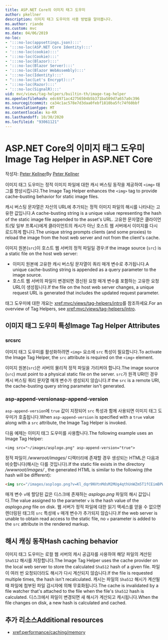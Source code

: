```yaml
---
title: ASP.NET Core의 이미지 태그 도우미
author: pkellner
description: 이미지 태그 도우미의 사용 방법을 알아봅니다.
ms.author: riande
ms.custom: mvc
ms.date: 04/06/2019
no-loc:
- ':::no-loc(appsettings.json):::'
- ':::no-loc(ASP.NET Core Identity):::'
- ':::no-loc(cookie):::'
- ':::no-loc(Cookie):::'
- ':::no-loc(Blazor):::'
- ':::no-loc(Blazor Server):::'
- ':::no-loc(Blazor WebAssembly):::'
- ':::no-loc(Identity):::'
- ":::no-loc(Let's Encrypt):::"
- ':::no-loc(Razor):::'
- ':::no-loc(SignalR):::'
uid: mvc/views/tag-helpers/builtin-th/image-tag-helper
ms.openlocfilehash: edc6971ac42756504b5b371ba509d7a657a0c396
ms.sourcegitcommit: ca34c1ac578e7d3daa0febf1810ba5fc74f60bbf
ms.translationtype: MT
ms.contentlocale: ko-KR
ms.lasthandoff: 10/30/2020
ms.locfileid: "93061121"
---
```

# <a name="image-tag-helper-in-aspnet-core"></a><span data-ttu-id="ffbbd-103">ASP.NET Core의 이미지 태그 도우미</span><span class="sxs-lookup"><span data-stu-id="ffbbd-103">Image Tag Helper in ASP.NET Core</span></span>

<span data-ttu-id="ffbbd-104">작성자: [Peter Kellner](https://peterkellner.net)</span><span class="sxs-lookup"><span data-stu-id="ffbbd-104">By [Peter Kellner](https://peterkellner.net)</span></span>

<span data-ttu-id="ffbbd-105">이미지 태그 도우미는 정적 이미지 파일에 대한 캐시 버스팅 동작을 제공하여 `<img>` 태그를 향상시킵니다.</span><span class="sxs-lookup"><span data-stu-id="ffbbd-105">The Image Tag Helper enhances the `<img>` tag to provide cache-busting behavior for static image files.</span></span>

<span data-ttu-id="ffbbd-106">캐시 버스팅 문자열은 자산의 URL에 추가되는 정적 이미지 파일의 해시를 나타내는 고유한 값입니다.</span><span class="sxs-lookup"><span data-stu-id="ffbbd-106">A cache-busting string is a unique value representing the hash of the static image file appended to the asset's URL.</span></span> <span data-ttu-id="ffbbd-107">고유한 문자열은 클라이언트(및 일부 프록시)에게 클라이언트의 캐시가 아닌 호스트 웹 서버에서 이미지를 다시 로드하게 합니다.</span><span class="sxs-lookup"><span data-stu-id="ffbbd-107">The unique string prompts clients (and some proxies) to reload the image from the host web server and not from the client's cache.</span></span>

<span data-ttu-id="ffbbd-108">이미지 원본(`src`)이 호스트 웹 서버의 정적 파일일 경우:</span><span class="sxs-lookup"><span data-stu-id="ffbbd-108">If the image source (`src`) is a static file on the host web server:</span></span>

* <span data-ttu-id="ffbbd-109">이미지 원본에 고유한 캐시 버스팅 문자열이 쿼리 매개 변수로 추가됩니다.</span><span class="sxs-lookup"><span data-stu-id="ffbbd-109">A unique cache-busting string is appended as a query parameter to the image source.</span></span>
* <span data-ttu-id="ffbbd-110">호스트 웹 서버의 파일이 변경되면 갱신된 요청 매개 변수를 포함하는 고유한 요청 URL이 생성됩니다.</span><span class="sxs-lookup"><span data-stu-id="ffbbd-110">If the file on the host web server changes, a unique request URL is generated that includes the updated request parameter.</span></span>

<span data-ttu-id="ffbbd-111">태그 도우미에 대한 개요는 <xref:mvc/views/tag-helpers/intro>를 참조하세요.</span><span class="sxs-lookup"><span data-stu-id="ffbbd-111">For an overview of Tag Helpers, see <xref:mvc/views/tag-helpers/intro>.</span></span>

## <a name="image-tag-helper-attributes"></a><span data-ttu-id="ffbbd-112">이미지 태그 도우미 특성</span><span class="sxs-lookup"><span data-stu-id="ffbbd-112">Image Tag Helper Attributes</span></span>

### <a name="src"></a><span data-ttu-id="ffbbd-113">src</span><span class="sxs-lookup"><span data-stu-id="ffbbd-113">src</span></span>

<span data-ttu-id="ffbbd-114">이미지 태그 도우미를 활성화하려면 `<img>` 요소에 `src` 특성이 필요합니다.</span><span class="sxs-lookup"><span data-stu-id="ffbbd-114">To activate the Image Tag Helper, the `src` attribute is required on the `<img>` element.</span></span>

<span data-ttu-id="ffbbd-115">이미지 원본(`src`)은 서버의 물리적 정적 파일을 가리켜야 합니다.</span><span class="sxs-lookup"><span data-stu-id="ffbbd-115">The image source (`src`) must point to a physical static file on the server.</span></span> <span data-ttu-id="ffbbd-116">`src`가 원격 URI인 경우 캐시 버스팅 쿼리 문자열 매개 변수가 생성되지 않습니다.</span><span class="sxs-lookup"><span data-stu-id="ffbbd-116">If the `src` is a remote URI, the cache-busting query string parameter isn't generated.</span></span>

### <a name="asp-append-version"></a><span data-ttu-id="ffbbd-117">asp-append-version</span><span class="sxs-lookup"><span data-stu-id="ffbbd-117">asp-append-version</span></span>

<span data-ttu-id="ffbbd-118">`asp-append-version`에 `true` 값이 지정되어 `src` 특성과 함께 사용되면 이미지 태그 도우미가 호출됩니다.</span><span class="sxs-lookup"><span data-stu-id="ffbbd-118">When `asp-append-version` is specified with a `true` value along with a `src` attribute, the Image Tag Helper is invoked.</span></span>

<span data-ttu-id="ffbbd-119">다음 예제는 이미지 태그 도우미를 사용합니다.</span><span class="sxs-lookup"><span data-stu-id="ffbbd-119">The following example uses an Image Tag Helper:</span></span>

```cshtml
<img src="~/images/asplogo.png" asp-append-version="true">
```

<span data-ttu-id="ffbbd-120">정적 파일이 */wwwroot/images/* 디렉터리에 존재할 경우 생성되는 HTML은 다음과 비슷합니다(해시는 다를 것입니다).</span><span class="sxs-lookup"><span data-stu-id="ffbbd-120">If the static file exists in the directory */wwwroot/images/* , the generated HTML is similar to the following (the hash will be different):</span></span>

```html
<img src="/images/asplogo.png?v=Kl_dqr9NVtnMdsM2MUg4qthUnWZm5T1fCEimBPWDNgM">
```

<span data-ttu-id="ffbbd-121">매개 변수 `v`에 할당된 값은 디스크에 존재하는 *asplogo.png* 파일의 해시 값입니다.</span><span class="sxs-lookup"><span data-stu-id="ffbbd-121">The value assigned to the parameter `v` is the hash value of the *asplogo.png* file on disk.</span></span> <span data-ttu-id="ffbbd-122">웹 서버가 정적 파일에 대한 읽기 액세스를 얻을 수 없으면 렌더링된 태그의 `src` 특성에 `v` 매개 변수가 추가되지 않습니다.</span><span class="sxs-lookup"><span data-stu-id="ffbbd-122">If the web server is unable to obtain read access to the static file, no `v` parameter is added to the `src` attribute in the rendered markup.</span></span>

## <a name="hash-caching-behavior"></a><span data-ttu-id="ffbbd-123">해시 캐싱 동작</span><span class="sxs-lookup"><span data-stu-id="ffbbd-123">Hash caching behavior</span></span>

<span data-ttu-id="ffbbd-124">이미지 태그 도우미는 로컬 웹 서버의 캐시 공급자를 사용하여 해당 파일의 계산된 `Sha512` 해시를 저장합니다.</span><span class="sxs-lookup"><span data-stu-id="ffbbd-124">The Image Tag Helper uses the cache provider on the local web server to store the calculated `Sha512` hash of a given file.</span></span> <span data-ttu-id="ffbbd-125">파일이 여러 번 요청되더라도 해시가 다시 계산되지 않습니다.</span><span class="sxs-lookup"><span data-stu-id="ffbbd-125">If the file is requested multiple times, the hash isn't recalculated.</span></span> <span data-ttu-id="ffbbd-126">캐시는 파일의 `Sha512` 해시가 계산될 때 파일에 첨부된 파일 감시자에 의해 무효화됩니다.</span><span class="sxs-lookup"><span data-stu-id="ffbbd-126">The cache is invalidated by a file watcher that's attached to the file when the file's `Sha512` hash is calculated.</span></span> <span data-ttu-id="ffbbd-127">디스크에서 파일이 변경되면 새 해시가 계산되고 캐시됩니다.</span><span class="sxs-lookup"><span data-stu-id="ffbbd-127">When the file changes on disk, a new hash is calculated and cached.</span></span>

## <a name="additional-resources"></a><span data-ttu-id="ffbbd-128">추가 리소스</span><span class="sxs-lookup"><span data-stu-id="ffbbd-128">Additional resources</span></span>

* <xref:performance/caching/memory>
